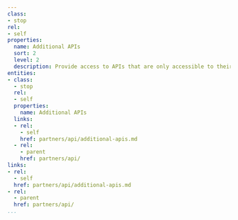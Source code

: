 ```yaml
---
class:
- stop
rel:
- self
properties:
  name: Additional APIs
  sort: 2
  level: 2
  description: Provide access to APIs that are only accessible to their partner tiers.
entities:
- class:
  - stop
  rel:
  - self
  properties:
    name: Additional APIs
  links:
  - rel:
    - self
    href: partners/api/additional-apis.md
  - rel:
    - parent
    href: partners/api/
links:
- rel:
  - self
  href: partners/api/additional-apis.md
- rel:
  - parent
  href: partners/api/
...
```

